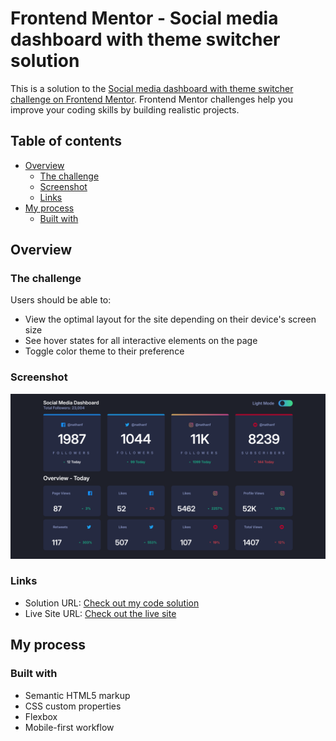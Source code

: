 # Frontend Mentor - Social media dashboard with theme switcher solution

This is a solution to the [Social media dashboard with theme switcher challenge on Frontend Mentor](https://www.frontendmentor.io/challenges/social-media-dashboard-with-theme-switcher-6oY8ozp_H). Frontend Mentor challenges help you improve your coding skills by building realistic projects.

## Table of contents

- [Overview](#overview)
  - [The challenge](#the-challenge)
  - [Screenshot](#screenshot)
  - [Links](#links)
- [My process](#my-process)
  - [Built with](#built-with)

## Overview

### The challenge

Users should be able to:

- View the optimal layout for the site depending on their device's screen size
- See hover states for all interactive elements on the page
- Toggle color theme to their preference

### Screenshot

![](./assets/pj4.png)

### Links

- Solution URL: [Check out my code solution](https://github.com/sean365-bit/frontblocks/tree/main/projects/project4)
- Live Site URL: [Check out the live site](https://sean365-bit.github.io/frontblocks/projects/project4/)

## My process

### Built with

- Semantic HTML5 markup
- CSS custom properties
- Flexbox
- Mobile-first workflow
